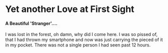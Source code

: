 # Yet another Love at First Sight

#### A Beautiful 'Stranger'....
  I was lost in the forest, oh damn, why did I come here. I was so pissed of, that I had thrown my smartphone and now was just carrying the pieced of it in my pocket. There was not a single person I had seen past 12 hours.
